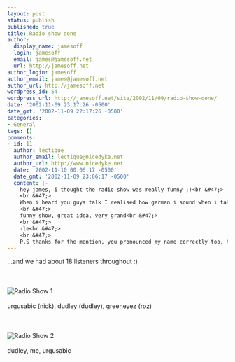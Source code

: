 ```yaml
---
layout: post
status: publish
published: true
title: Radio show done
author:
  display_name: jamesoff
  login: jamesoff
  email: james@jamesoff.net
  url: http://jamesoff.net
author_login: jamesoff
author_email: james@jamesoff.net
author_url: http://jamesoff.net
wordpress_id: 54
wordpress_url: http://jamesoff.net/site/2002/11/09/radio-show-done/
date: '2002-11-09 23:17:26 -0500'
date_gmt: '2002-11-09 22:17:26 -0500'
categories:
- General
tags: []
comments:
- id: 11
  author: lectique
  author_email: lectique@nicedyke.net
  author_url: http://www.nicedyke.net
  date: '2002-11-10 00:06:17 -0500'
  date_gmt: '2002-11-09 23:06:17 -0500'
  content: |-
    hey james, i thought the radio show was really funny ;)<br &#47;>
    <br &#47;>
    When i heard you guys talk I realised how german i sound when i talk in comparison to you :)<br &#47;>
    <br &#47;>
    funny show, great idea, very grand<br &#47;>
    <br &#47;>
    -le<br &#47;>
    <br &#47;>
    P.S thanks for the mention, you pronounced my name correctly too, thanks *hugs*
---
```

<p>...and we had about 18 listeners throughout :)<br &#47;><br />
<br &#47;><br />
<img src="http:&#47;&#47;www.grooblehonk.co.uk&#47;blog_images&#47;radio1.jpg" border="0" alt="Radio Show 1" &#47;><br &#47;><br />
urgusabic (nick), dudley (dudley), greeneyez (roz)<br &#47;><br />
<br &#47;><br />
<img src="http:&#47;&#47;www.grooblehonk.co.uk&#47;blog_images&#47;radio2.jpg" border="0" alt="Radio Show 2" &#47;><br &#47;><br />
dudley, me, urgusabic<br &#47;></p>
